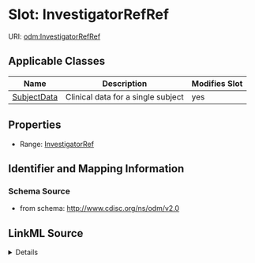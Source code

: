 # Slot: InvestigatorRefRef

URI: [odm:InvestigatorRefRef](http://www.cdisc.org/ns/odm/v2.0/InvestigatorRefRef)



<!-- no inheritance hierarchy -->




## Applicable Classes

| Name | Description | Modifies Slot |
| --- | --- | --- |
[SubjectData](SubjectData.md) | Clinical data for a single subject |  yes  |







## Properties

* Range: [InvestigatorRef](InvestigatorRef.md)





## Identifier and Mapping Information







### Schema Source


* from schema: http://www.cdisc.org/ns/odm/v2.0




## LinkML Source

<details>
```yaml
name: InvestigatorRefRef
from_schema: http://www.cdisc.org/ns/odm/v2.0
rank: 1000
identifier: false
alias: InvestigatorRefRef
domain_of:
- SubjectData
range: InvestigatorRef

```
</details>